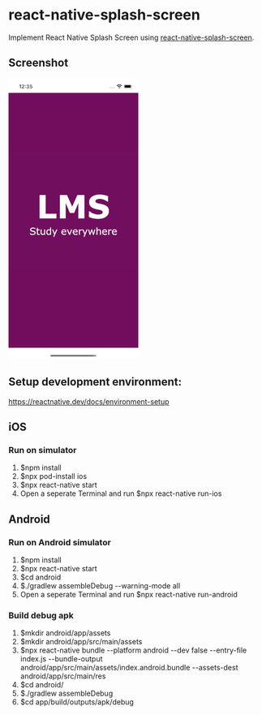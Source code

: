 # react-native-splash-screen

Implement React Native Splash Screen using [react-native-splash-screen](https://www.npmjs.com/package/react-native-splash-screen).

## Screenshot
![alt text](https://github.com/tuanpq/static/blob/master/react-native-splash-screen/images/splash.png "Splash screen")

## Setup development environment:

https://reactnative.dev/docs/environment-setup

## iOS

### Run on simulator

1. $npm install
2. $npx pod-install ios
3. $npx react-native start
4. Open a seperate Terminal and run $npx react-native run-ios

## Android

### Run on Android simulator

1. $npm install
2. $npx react-native start
3. $cd android
4. $./gradlew assembleDebug --warning-mode all
5. Open a seperate Terminal and run $npx react-native run-android

### Build debug apk

1. $mkdir android/app/assets
2. $mkdir android/app/src/main/assets
3. $npx react-native bundle --platform android --dev false --entry-file index.js --bundle-output android/app/src/main/assets/index.android.bundle --assets-dest android/app/src/main/res
4. $cd android/
5. $./gradlew assembleDebug
6. $cd app/build/outputs/apk/debug
